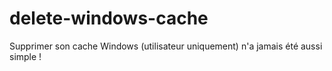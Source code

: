# delete-windows-cache
Supprimer son cache Windows (utilisateur uniquement) n'a jamais été aussi simple !
